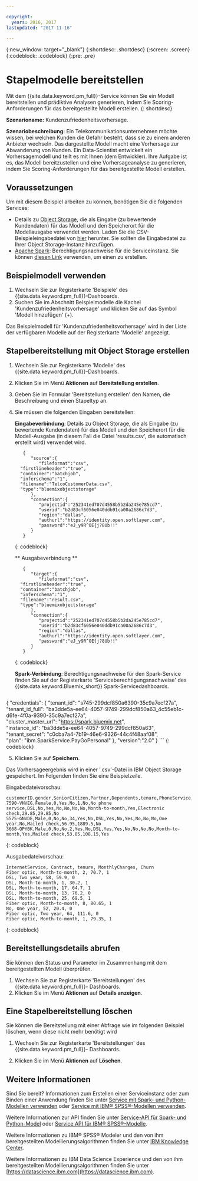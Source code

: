 ```yaml
---

copyright:
  years: 2016, 2017
lastupdated: "2017-11-16"

---
```


{:new_window: target="_blank"}
{:shortdesc: .shortdesc}
{:screen: .screen}
{:codeblock: .codeblock}
{:pre: .pre}

# Stapelmodelle bereitstellen

Mit dem {{site.data.keyword.pm_full}}-Service können Sie ein Modell bereitstellen und
prädiktive Analysen generieren, indem Sie Scoring-Anforderungen
für das bereitgestellte Modell erstellen.
{: shortdesc}


**Szenarioname:** Kundenzufriedenheitsvorhersage.

**Szenariobeschreibung:** Ein Telekommunikationsunternehmen möchte wissen, bei welchen Kunden die Gefahr besteht, dass sie zu
einem anderen Anbieter wechseln. Das dargestellte Modell macht eine Vorhersage zur Abwanderung von Kunden. Ein Data-Scientist entwickelt ein Vorhersagemodell und teilt es mit Ihnen (dem Entwickler). Ihre Aufgabe ist es, das Modell bereitzustellen und eine
Vorhersageanalyse zu generieren, indem Sie Scoring-Anforderungen für
das bereitgestellte Modell erstellen.

## Voraussetzungen

Um mit diesem Beispiel arbeiten zu können, benötigen Sie die folgenden Services:

* Details zu [Object Storage](https://console.bluemix.net/catalog/services/object-storage), die als Eingabe (zu bewertende Kundendaten) für das Modell und den Speicherort für die Modellausgabe verwendet werden. Laden Sie die CSV-Beispieleingabedatei von [hier](https://raw.githubusercontent.com/pmservice/wml-sample-models/master/spark/customer-satisfaction-prediction/data/scoreInput.csv) herunter. Sie sollten die Eingabedatei zu Ihrer Object Storage-Instanz hinzufügen.
* [Apache Spark](https://console.bluemix.net/catalog/services/apache-spark): Berechtigungsnachweise für die Serviceinstanz. Sie können [diesen Link](https://console.bluemix.net/catalog/services/apache-spark) verwenden, um einen zu erstellen.


## Beispielmodell verwenden

1.  Wechseln Sie zur Registerkarte 'Beispiele' des {{site.data.keyword.pm_full}}-Dashboards.
2.  Suchen Sie im Abschnitt Beispielmodelle die Kachel 'Kundenzufriedenheitsvorhersage' und klicken Sie auf das Symbol 'Modell hinzufügen' (+).

Das Beispielmodell für 'Kundenzufriedenheitsvorhersage' wird
in der Liste der verfügbaren Modelle auf der Registerkarte 'Modelle' angezeigt.

## Stapelbereitstellung mit Object Storage erstellen

1.  Wechseln Sie zur Registerkarte 'Modelle' des {{site.data.keyword.pm_full}}-Dashboards.
2.  Klicken Sie im Menü **Aktionen** auf **Bereitstellung erstellen**.
3.  Geben Sie im Formular 'Bereitstellung erstellen' den Namen, die Beschreibung und einen Stapeltyp an.
4.  Sie müssen die folgenden Eingaben bereitstellen:

    **Eingabeverbindung**: Details zu Object Storage, die als Eingabe (zu bewertende Kundendaten) für das Modell und den Speicherort für die Modell-Ausgabe (in diesem Fall die Datei 'results.csv', die automatisch erstellt wird) verwendet wird.

    ```
       {
          "source":{
             "fileformat":"csv",
      "firstlineheader":"true",
      "container":"batchjob",
      "inferschema":"1",
      "filename":"TelcoCustomerData.csv",
      "type":"bluemixobjectstorage"
          },
          "connection":{
             "projectid":"252341ed707d4558b5b2da245e785cd7",
             "userid":"b2d83cf6056e040ddb91ca00a2686c7d3",
             "region":"dallas",
             "authurl":"https://identity.open.softlayer.com",
             "password":"eJ_y9R^OE{j?8Ub!!"
          }
       }
    ```
    {: codeblock}

    ** Ausgabeverbindung **

    ```
       {
          "target":{
             "fileformat":"csv",
      "firstlineheader":"true",
      "container":"batchjob",
      "inferschema":"1",
      "filename":"result.csv",
      "type":"bluemixobjectstorage"
          },
          "connection":{
             "projectid":"252341ed707d4558b5b2da245e785cd7",
             "userid":"b2d83cf6056e040ddb91ca00a2686c7d3",
             "region":"dallas",
             "authurl":"https://identity.open.softlayer.com",
             "password":"eJ_y9R^OE{j?8Ub!!"
          }
       }
    ```
    {: codeblock}

    **Spark-Verbindung**: Berechtigungsnachweise für den Spark-Service finden Sie auf der Registerkarte 'Serviceberechtigungsnachweise' des {{site.data.keyword.Bluemix_short}} Spark-Servicedashboards.

    ```
{
    "credentials": {
      "tenant_id": "s745-299dcf850a6390-35c9a7ecf27a",  
      "tenant_id_full": "ba3dde5a-ee64-4057-9749-299dcf850a63_4c55eb1c-d6fe-4f0a-9390-35c9a7ecf27a",  
      "cluster_master_url": "https://spark.bluemix.net",  
      "instance_id": "ba3dde5a-ee64-4057-9749-299dcf850a63",  
      "tenant_secret": "c0cba7a4-7b19-46e6-9326-44c4f48aaf08",  
      "plan": "ibm.SparkService.PayGoPersonal"
    },
         "version":"2.0"
}
    ```
    {: codeblock}

5.  Klicken Sie auf **Speichern**.

Das Vorhersageergebnis wird in einer '.csv'-Datei in
IBM Object Storage gespeichert. Im Folgenden finden Sie eine Beispielzeile.

Eingabedateivorschau:

```
customerID,gender,SeniorCitizen,Partner,Dependents,tenure,PhoneService,MultipleLines,InternetService,OnlineSecurity,OnlineBackup,DeviceProtection,TechSupport,StreamingTV,StreamingMovies,Contract,PaperlessBilling,PaymentMethod,MonthlyCharges,TotalCharges,Churn
7590-VHVEG,Female,0,Yes,No,1,No,No phone service,DSL,No,Yes,No,No,No,No,Month-to-month,Yes,Electronic check,29.85,29.85,No
5575-GNVDE,Male,0,No,No,34,Yes,No,DSL,Yes,No,Yes,No,No,No,One year,No,Mailed check,56.95,1889.5,No
3668-QPYBK,Male,0,No,No,2,Yes,No,DSL,Yes,Yes,No,No,No,No,Month-to-month,Yes,Mailed check,53.85,108.15,Yes
```
{: codeblock}

Ausgabedateivorschau:

```
InternetService, Contract, tenure, MonthlyCharges, Churn
Fiber optic, Month-to-month, 2, 70.7, 1
DSL, Two year, 58, 59.9, 0
DSL, Month-to-month, 1, 30.2, 1
DSL, Month-to-month, 17, 64.7, 1
DSL, Month-to-month, 13, 76.2, 0
DSL, Month-to-month, 25, 69.5, 1
Fiber optic, Month-to-month, 8, 80.65, 1
No, One year, 52, 20.4, 0
Fiber optic, Two year, 64, 111.6, 0
Fiber optic, Month-to-month, 1, 79.35, 1
```
{: codeblock}


## Bereitstellungsdetails abrufen

Sie können den Status und Parameter im Zusammenhang mit dem bereitgestellten Modell überprüfen.

1. Wechseln Sie zur Registerkarte 'Bereitstellungen' des {{site.data.keyword.pm_full}}-
   Dashboards.
2. Klicken Sie im Menü **Aktionen** auf **Details anzeigen**.

## Eine Stapelbereitstellung löschen

Sie können die Bereitstellung mit einer Abfrage wie im folgenden Beispiel
löschen, wenn diese nicht mehr benötigt wird

1. Wechseln Sie zur Registerkarte 'Bereitstellungen' des {{site.data.keyword.pm_full}}-
   Dashboards.

2. Klicken Sie im Menü **Aktionen** auf **Löschen**.

## Weitere Informationen

Sind Sie bereit? Informationen zum Erstellen einer Serviceinstanz oder zum Binden
einer Anwendung finden Sie unter [Service mit Spark- und Python-Modellen verwenden](using_pm_service_dsx.html) oder
[Service mit IBM® SPSS®-Modellen verwenden](using_pm_service.html).

Weitere Informationen zur API finden Sie unter [Service-API für Spark- und Python-Model](pm_service_api_spark.html) oder [Service
API für IBM® SPSS®-Modelle](pm_service_api_spss.html).

Weitere Informationen zu IBM® SPSS® Modeler und den von ihm bereitgestellten Modellierungsalgorithmen
finden Sie unter [IBM Knowledge Center](https://www.ibm.com/support/knowledgecenter/SS3RA7).

Weitere Informationen zu IBM Data Science Experience und den von ihm bereitgestellten
Modellierungsalgorithmen finden Sie unter [https://datascience.ibm.com](https://datascience.ibm.com).
